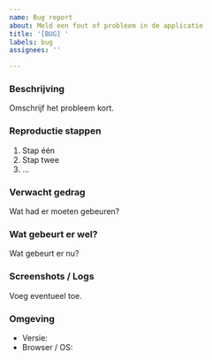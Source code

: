 ```yaml
---
name: Bug report
about: Meld een fout of probleem in de applicatie
title: '[BUG] '
labels: bug
assignees: ''

---
```


### Beschrijving
Omschrijf het probleem kort.

### Reproductie stappen
1. Stap één
2. Stap twee
3. ...

### Verwacht gedrag
Wat had er moeten gebeuren?

### Wat gebeurt er wel?
Wat gebeurt er nu?

### Screenshots / Logs
Voeg eventueel toe.

### Omgeving
- Versie:
- Browser / OS:

